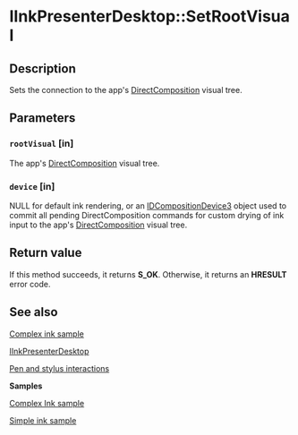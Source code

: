 # IInkPresenterDesktop::SetRootVisual

## Description

Sets the connection to the app's [DirectComposition](https://learn.microsoft.com/windows/desktop/directcomp/directcomposition-portal) visual tree.

## Parameters

### `rootVisual` [in]

The app's [DirectComposition](https://learn.microsoft.com/windows/desktop/directcomp/directcomposition-portal) visual tree.

### `device` [in]

NULL for default ink rendering, or an [IDCompositionDevice3](https://learn.microsoft.com/windows/desktop/api/dcomp/nn-dcomp-idcompositiondevice3) object used to commit all pending DirectComposition commands for custom drying of ink input to the app's [DirectComposition](https://learn.microsoft.com/windows/desktop/directcomp/directcomposition-portal) visual tree.

## Return value

If this method succeeds, it returns **S_OK**. Otherwise, it returns an **HRESULT** error code.

## See also

[Complex ink sample](https://github.com/Microsoft/Windows-universal-samples/tree/master/Samples/ComplexInk)

[IInkPresenterDesktop](https://learn.microsoft.com/previous-versions/windows/desktop/api/inkpresenterdesktop/nn-inkpresenterdesktop-iinkpresenterdesktop)

[Pen and stylus interactions](https://learn.microsoft.com/windows/uwp/input-and-devices/pen-and-stylus-interactions)

**Samples**

[Complex Ink sample](https://github.com/microsoft/Windows-universal-samples/tree/master/Samples/ComplexInk)

[Simple ink sample](https://github.com/Microsoft/Windows-universal-samples/tree/master/Samples/SimpleInk)